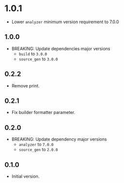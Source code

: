 # 1.0.1

 - Lower `analyzer` minimum version requirement to 7.0.0

## 1.0.0

- BREAKING: Update dependencies major versions
  - `build` to `3.0.0`
  - `source_gen` to `3.0.0`

## 0.2.2

- Remove print.

## 0.2.1

- Fix builder formatter parameter.

## 0.2.0

- BREAKING: Update dependency major versions
  - `analyzer` to `7.0.0`
  - `source_gen` to `2.0.0`

## 0.1.0

- Initial version.
